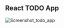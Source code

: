## React TODO App

![Screenshot_todo_app](https://github.com/larinius/todo-list-react/assets/5310985/e772e7b6-4ead-402c-a9ce-d3569de4c801)
